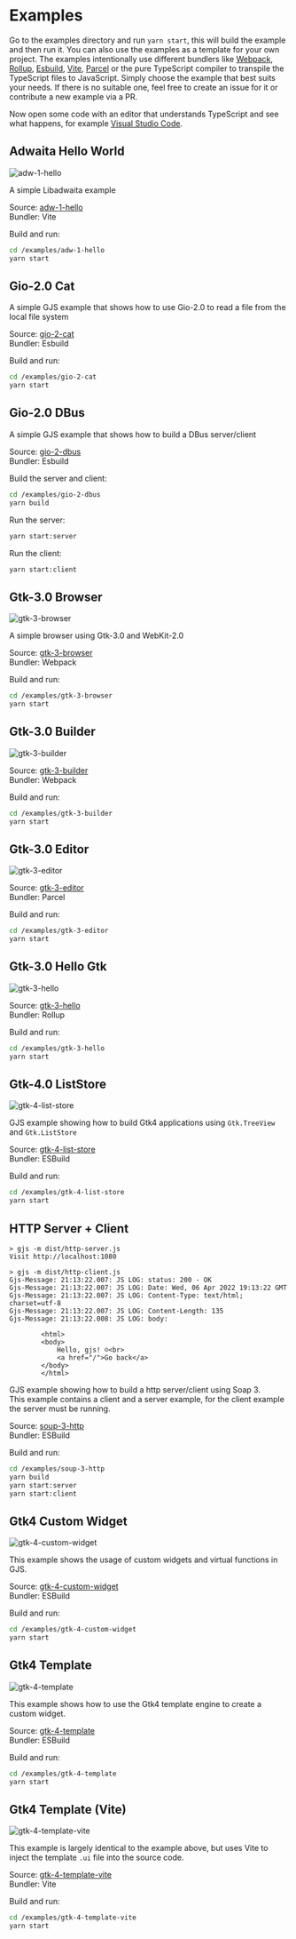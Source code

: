 # Examples

Go to the examples directory and run `yarn start`, this will build the example and then run it.
You can also use the examples as a template for your own project. The examples intentionally use different bundlers like [Webpack](https://webpack.js.org/), [Rollup](https://rollupjs.org/), [Esbuild](https://esbuild.github.io/), [Vite](https://vitejs.dev/), [Parcel](https://parceljs.org/) or the pure TypeScript compiler to transpile the TypeScript files to JavaScript. Simply choose the example that best suits your needs. If there is no suitable one, feel free to create an issue for it or contribute a new example via a PR.

Now open some code with an editor that understands TypeScript and see what happens, for example
[Visual Studio Code](https://code.visualstudio.com/).


## Adwaita Hello World
![adw-1-hello](adw-1-hello/preview.png)

A simple Libadwaita example

Source: [adw-1-hello](adw-1-hello)  
Bundler: Vite  

Build and run:
```bash
cd /examples/adw-1-hello
yarn start
```

## Gio-2.0 Cat

A simple GJS example that shows how to use Gio-2.0 to read a file from the local file system

Source: [gio-2-cat](gio-2-cat)  
Bundler: Esbuild  

Build and run:
```bash
cd /examples/gio-2-cat
yarn start
```

## Gio-2.0 DBus

A simple GJS example that shows how to build a DBus server/client

Source: [gio-2-dbus](gio-2-dbus)  
Bundler: Esbuild  

Build the server and client:
```bash
cd /examples/gio-2-dbus
yarn build
```

Run the server:
```bash
yarn start:server
```

Run the client:
```bash
yarn start:client
```

## Gtk-3.0 Browser
![gtk-3-browser](gtk-3-browser/preview.png)

A simple browser using Gtk-3.0 and WebKit-2.0

Source: [gtk-3-browser](gtk-3-browser)  
Bundler: Webpack  

Build and run:
```bash
cd /examples/gtk-3-browser
yarn start
```

## Gtk-3.0 Builder
![gtk-3-builder](gtk-3-builder/preview.png)

Source: [gtk-3-builder](gtk-3-builder)  
Bundler: Webpack  

Build and run:
```bash
cd /examples/gtk-3-builder
yarn start
```

## Gtk-3.0 Editor
![gtk-3-editor](gtk-3-editor/preview.png)

Source: [gtk-3-editor](gtk-3-editor)  
Bundler: Parcel  

Build and run:
```bash
cd /examples/gtk-3-editor
yarn start
```

## Gtk-3.0 Hello Gtk
![gtk-3-hello](gtk-3-hello/preview.png)

Source: [gtk-3-hello](gtk-3-hello)  
Bundler: Rollup    

Build and run:
```bash
cd /examples/gtk-3-hello
yarn start
```

## Gtk-4.0 ListStore
![gtk-4-list-store](gtk-4-list-store/preview.png)

GJS example showing how to build Gtk4 applications using `Gtk.TreeView` and `Gtk.ListStore`

Source: [gtk-4-list-store](gtk-4-list-store)  
Bundler: ESBuild  

Build and run:
```bash
cd /examples/gtk-4-list-store
yarn start
```

## HTTP Server + Client

```
> gjs -m dist/http-server.js
Visit http://localhost:1080
```

```
> gjs -m dist/http-client.js
Gjs-Message: 21:13:22.007: JS LOG: status: 200 - OK
Gjs-Message: 21:13:22.007: JS LOG: Date: Wed, 06 Apr 2022 19:13:22 GMT
Gjs-Message: 21:13:22.007: JS LOG: Content-Type: text/html; charset=utf-8
Gjs-Message: 21:13:22.007: JS LOG: Content-Length: 135
Gjs-Message: 21:13:22.008: JS LOG: body:

        <html>
        <body>
            Hello, gjs! ☺<br>
            <a href="/">Go back</a>
        </body>
        </html>
```


GJS example showing how to build a http server/client using Soap 3.  
This example contains a client and a server example, for the client example the server must be running.

Source: [soup-3-http](soup-3-http)  
Bundler: ESBuild  

Build and run:
```bash
cd /examples/soup-3-http
yarn build
yarn start:server
yarn start:client
```

## Gtk4 Custom Widget
![gtk-4-custom-widget](gtk-4-custom-widget/preview.png)

This example shows the usage of custom widgets and virtual functions in GJS.

Source: [gtk-4-custom-widget](gtk-4-custom-widget)  
Bundler: ESBuild    

Build and run:
```bash
cd /examples/gtk-4-custom-widget
yarn start
```

## Gtk4 Template
![gtk-4-template](gtk-4-template/preview.png)

This example shows how to use the Gtk4 template engine to create a custom widget.

Source: [gtk-4-template](gtk-4-template)  
Bundler: ESBuild    

Build and run:
```bash
cd /examples/gtk-4-template
yarn start
```

## Gtk4 Template (Vite)
![gtk-4-template-vite](gtk-4-template-vite/preview.png)

This example is largely identical to the example above, but uses Vite to inject the template `.ui` file into the source code.

Source: [gtk-4-template-vite](gtk-4-template-vite)  
Bundler: Vite    

Build and run:
```bash
cd /examples/gtk-4-template-vite
yarn start
```